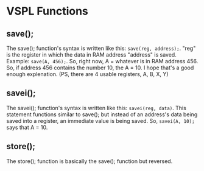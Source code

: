 # VSPL Functions

## save();

The save(); function's syntax is written like this: `save(reg, address);`. "reg" is the register in which the data in RAM address "address"
is saved. Example: `save(A, 456);`. So, right now, A = whatever is in RAM address 456. So, if address 456 contains the number 10, the A = 10. I hope that's a good enough explenation. (PS, there are 4 usable registers, A, B, X, Y)

## savei();

The savei(); function's syntax is written like this: `savei(reg, data)`. This statement functions similar to save(); but instead of an address's data being saved into a register, an immediate value is being saved. So, `savei(A, 10);` says that A = 10.

## store();

The store(); function is basically the save(); function but reversed.
